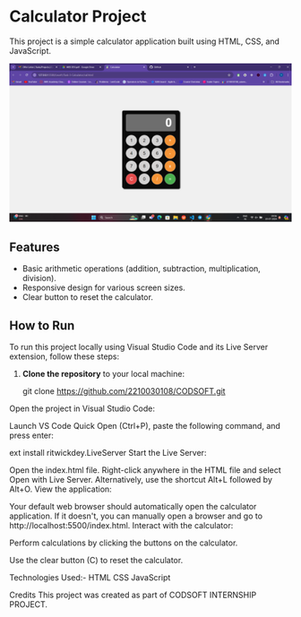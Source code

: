 # Calculator Project

This project is a simple calculator application built using HTML, CSS, and JavaScript.

![Calculator Preview](cal.png)

## Features

- Basic arithmetic operations (addition, subtraction, multiplication, division).
- Responsive design for various screen sizes.
- Clear button to reset the calculator.

## How to Run

To run this project locally using Visual Studio Code and its Live Server extension, follow these steps:

1. **Clone the repository** to your local machine:

   git clone https://github.com/2210030108/CODSOFT.git

Open the project in Visual Studio Code:

Launch VS Code Quick Open (Ctrl+P), paste the following command, and press enter:

ext install ritwickdey.LiveServer
Start the Live Server:

Open the index.html file.
Right-click anywhere in the HTML file and select Open with Live Server. Alternatively, use the shortcut Alt+L followed by Alt+O.
View the application:

Your default web browser should automatically open the calculator application.
If it doesn't, you can manually open a browser and go to http://localhost:5500/index.html.
Interact with the calculator:

Perform calculations by clicking the buttons on the calculator.

Use the clear button (C) to reset the calculator.

Technologies Used:-
HTML
CSS
JavaScript

Credits
This project was created as part of CODSOFT INTERNSHIP PROJECT.